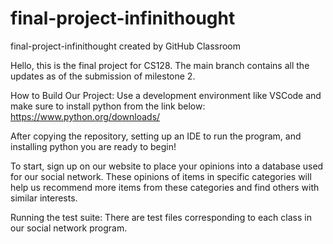 # final-project-infinithought
final-project-infinithought created by GitHub Classroom

Hello, this is the final project for CS128.
The main branch contains all the updates as of the submission of milestone 2.

How to Build Our Project:
Use a development environment like VSCode and make sure to install python from the link below:
https://www.python.org/downloads/

After copying the repository, setting up an IDE to run the program, and installing python you are ready to begin!

To start, sign up on our website to place your opinions into a database used for our social network. These opinions of items in specific categories will help us recommend more items from these categories and find others with similar interests. 

Running the test suite:
There are test files corresponding to each class in our social network program. 
